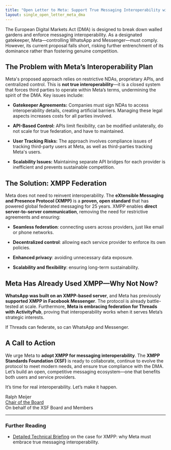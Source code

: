 ```yaml
---
title: "Open Letter to Meta: Support True Messaging Interoperability with XMPP"
layout: single_open_letter_meta_dma
---
```


The European Digital Markets Act (DMA) is designed to break down walled gardens and enforce messaging interoperability. As a designated gatekeeper, Meta—controlling WhatsApp and Messenger—must comply. However, its current proposal falls short, risking further entrenchment of its dominance rather than fostering genuine competition.

## The Problem with Meta’s Interoperability Plan

Meta's proposed approach relies on restrictive NDAs, proprietary APIs, and centralized control. This is **not true interoperability**—it is a closed system that forces third parties to operate within Meta’s terms, undermining the spirit of the DMA. Key issues include:

- **Gatekeeper Agreements:** Companies must sign NDAs to access interoperability details, creating artificial barriers. Managing these legal aspects increases costs for all parties involved.

- **API-Based Control:** APIs limit flexibility, can be modified unilaterally, do not scale for true federation, and have to maintained.

- **User Tracking Risks:** The approach involves compliance issues of tracking third-party users at Meta, as well as third-parties tracking Meta's users.

- **Scalability Issues:** Maintaining separate API bridges for each provider is inefficient and prevents sustainable competition.

## The Solution: XMPP Federation

Meta does not need to reinvent interoperability. The **eXtensible Messaging and Presence Protocol (XMPP)** is a **proven, open standard** that has powered global federated messaging for 25 years. XMPP enables **direct server-to-server communication**, removing the need for restrictive agreements and ensuring:

- **Seamless federation**: connecting users across providers, just like email or phone networks.

- **Decentralized control**: allowing each service provider to enforce its own policies.

- **Enhanced privacy**: avoiding unnecessary data exposure.

- **Scalability and flexibility**: ensuring long-term sustainability.

## Meta Has Already Used XMPP—Why Not Now?

**WhatsApp was built on an XMPP-based server**, and Meta has previously **supported XMPP in Facebook Messenger**. The protocol is already battle-tested at scale. Furthermore, **Meta is embracing federation for Threads with ActivityPub**, proving that interoperability works when it serves Meta’s strategic interests.

If Threads can federate, so can WhatsApp and Messenger.

## A Call to Action

We urge Meta to **adopt XMPP for messaging interoperability**. The **XMPP Standards Foundation (XSF)** is ready to collaborate, continue to evolve the protocol to meet modern needs, and ensure true compliance with the DMA. Let’s build an open, competitive messaging ecosystem—one that benefits both users and service providers.

It’s time for real interoperability. Let’s make it happen.

Ralph Meijer  
[Chair of the Board](/about/xsf/people#chair)  
On behalf of the XSF Board and Members

***

### Further Reading

- [Detailed Technical Briefing](technical-briefing) on the case for XMPP: why Meta must embrace true messaging interoperability.
